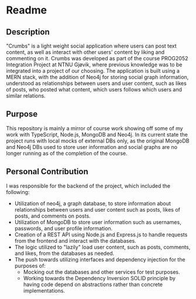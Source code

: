 # Readme

## Description

"Crumbs" is a light weight social application where users can post text content, as well as 
interact with other users' content by liking and commenting on it. Crumbs was developed as part of
the course PROG2052 Integration Project at NTNU Gjøvik, where previous knowledge was to be integrated
into a project of our choosing. The application is built using a MERN stack, with the addition of Neo4j 
for storing social graph information, understood as relationships between users and user content, such as 
likes of posts, who posted what content, which users follows which users and similar relations.

## Purpose

This repository is mainly a mirror of course work showing off some of my work with TypeScript, Node.js, MongoDB and Neo4j.
In its current state the project runs with local mocks of external DBs only, as the 
original MongoDB and Neo4j DBs used to store user information and social graphs are no longer
running as of the completion of the course. 

## Personal Contribution

I was responsible for the backend of the project, which included the following:
- Utilization of neo4j, a graph database, to store information about relationships between users and user content such as posts, likes of posts, and comments on posts.
- Utilization of MongoDB to store user information such as usernames, passwords, and user profile information.
- Creation of a REST API using Node.js and Express.js to handle requests from the frontend and interact with the databases.
- The logic utilized to "lazily" load user content, such as posts, comments, and likes, from the databases as needed.
- The push towards utilizing interfaces and dependency injection for the purposes of:
  - Mocking out the databases and other services for test purposes.
  - Working towards the Dependency Inversion SOLID principle by having code depend on abstractions rather than concrete implementations.

